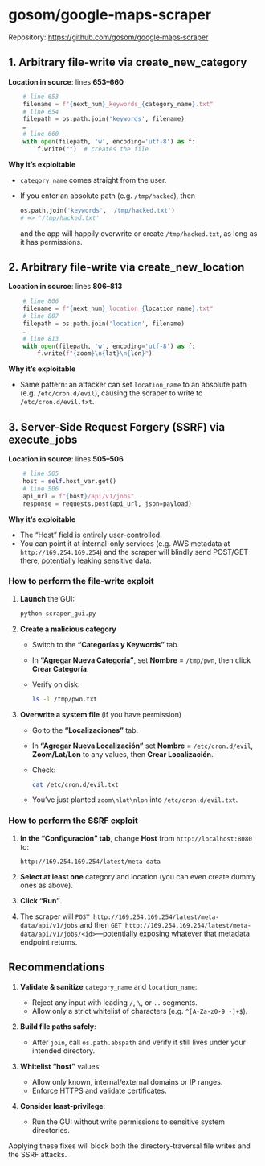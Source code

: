 # gosom/google‑maps‑scraper

Repository: https://github.com/gosom/google‑maps‑scraper

## 1. Arbitrary file-write via **create\_new\_category**

**Location in source**: lines **653–660**

```python
    # line 653
    filename = f"{next_num}_keywords_{category_name}.txt"
    # line 654
    filepath = os.path.join('keywords', filename)
    …
    # line 660
    with open(filepath, 'w', encoding='utf-8') as f:
        f.write("")  # creates the file
```

**Why it’s exploitable**

* `category_name` comes straight from the user.
* If you enter an absolute path (e.g. `/tmp/hacked`), then

  ```python
  os.path.join('keywords', '/tmp/hacked.txt')  
  # => '/tmp/hacked.txt'
  ```

  and the app will happily overwrite or create `/tmp/hacked.txt`, as long as it has permissions.

## 2. Arbitrary file-write via **create\_new\_location**

**Location in source**: lines **806–813**

```python
    # line 806
    filename = f"{next_num}_location_{location_name}.txt"
    # line 807
    filepath = os.path.join('location', filename)
    …
    # line 813
    with open(filepath, 'w', encoding='utf-8') as f:
        f.write(f"{zoom}\n{lat}\n{lon}")
```

**Why it’s exploitable**

* Same pattern: an attacker can set `location_name` to an absolute path (e.g. `/etc/cron.d/evil`), causing the scraper to write to `/etc/cron.d/evil.txt`.

## 3. Server-Side Request Forgery (SSRF) via **execute\_jobs**

**Location in source**: lines **505–506**

```python
    # line 505
    host = self.host_var.get()
    # line 506
    api_url = f"{host}/api/v1/jobs"
    response = requests.post(api_url, json=payload)
```

**Why it’s exploitable**

* The “Host” field is entirely user-controlled.
* You can point it at internal-only services (e.g. AWS metadata at `http://169.254.169.254`) and the scraper will blindly send POST/GET there, potentially leaking sensitive data.

### How to perform the file-write exploit

1. **Launch** the GUI:

   ```bash
   python scraper_gui.py
   ```
2. **Create a malicious category**

   * Switch to the **“Categorías y Keywords”** tab.
   * In **“Agregar Nueva Categoría”**, set **Nombre** = `/tmp/pwn`, then click **Crear Categoría**.
   * Verify on disk:

     ```bash
     ls -l /tmp/pwn.txt
     ```
3. **Overwrite a system file** (if you have permission)

   * Go to the **“Localizaciones”** tab.
   * In **“Agregar Nueva Localización”** set **Nombre** = `/etc/cron.d/evil`, **Zoom/Lat/Lon** to any values, then **Crear Localización**.
   * Check:

     ```bash
     cat /etc/cron.d/evil.txt
     ```
   * You’ve just planted `zoom\nlat\nlon` into `/etc/cron.d/evil.txt`.

### How to perform the SSRF exploit

1. **In the “Configuración” tab**, change **Host** from `http://localhost:8080` to:

   ```
   http://169.254.169.254/latest/meta-data
   ```
2. **Select at least one** category and location (you can even create dummy ones as above).
3. **Click “Run”**.
4. The scraper will `POST http://169.254.169.254/latest/meta-data/api/v1/jobs` and then `GET http://169.254.169.254/latest/meta-data/api/v1/jobs/<id>`—potentially exposing whatever that metadata endpoint returns.

## Recommendations

1. **Validate & sanitize** `category_name` and `location_name`:

   * Reject any input with leading `/`, `\`, or `..` segments.
   * Allow only a strict whitelist of characters (e.g. `^[A-Za-z0-9_-]+$`).
2. **Build file paths safely**:

   * After `join`, call `os.path.abspath` and verify it still lives under your intended directory.
3. **Whitelist “host”** values:

   * Allow only known, internal/external domains or IP ranges.
   * Enforce HTTPS and validate certificates.
4. **Consider least-privilege**:

   * Run the GUI without write permissions to sensitive system directories.

Applying these fixes will block both the directory-traversal file writes and the SSRF attacks.
